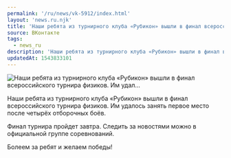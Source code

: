 ```yaml
---
permalink: '/ru/news/vk-5912/index.html'
layout: 'news.ru.njk'
title: 'Наши ребята из турнирного клуба «Рубикон» вышли в финал всероссийского турнира физиков. Им удал…'
source: ВКонтакте
tags:
  - news_ru
description: 'Наши ребята из турнирного клуба «Рубикон» вышли в финал всероссийского турнира физиков. Им удал…'
updatedAt: 1543833101
---
```

![Наши ребята из турнирного клуба «Рубикон» вышли в финал всероссийского турнира физиков. Им удал…](https://sun9-30.userapi.com/impf/c851020/v851020416/5bb13/VFozLjEBFEs.jpg?size=930x332&quality=96&proxy=1&sign=fd1726a5e722e77b97589cacabd8c21e&c_uniq_tag=sKMg6ol2YjUutIau53UhdrAaIroondhS3qMG5TVY-7I&type=album)

Наши ребята из турнирного клуба «Рубикон» вышли в финал всероссийского турнира физиков. Им удалось занять первое место после четырёх отборочных боёв.

Финал турнира пройдет завтра. Следить за новостями можно в официальной группе соревнований.

Болеем за ребят и желаем победы!
